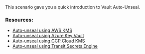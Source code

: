 This scenario gave you a quick introduction to Vault Auto-Unseal.

### Resources:

- [Auto-unseal using AWS KMS](https://learn.hashicorp.com/vault/day-one/ops-autounseal-aws-kms)
- [Auto-unseal using Azure Key Vault](https://learn.hashicorp.com/vault/day-one/autounseal-azure-keyvault)
- [Auto-unseal using GCP Cloud KMS](https://learn.hashicorp.com/vault/operations/autounseal-gcp-kms)
- [Auto-unseal using Transit Secrets Engine](https://learn.hashicorp.com/vault/day-one/autounseal-transit)
